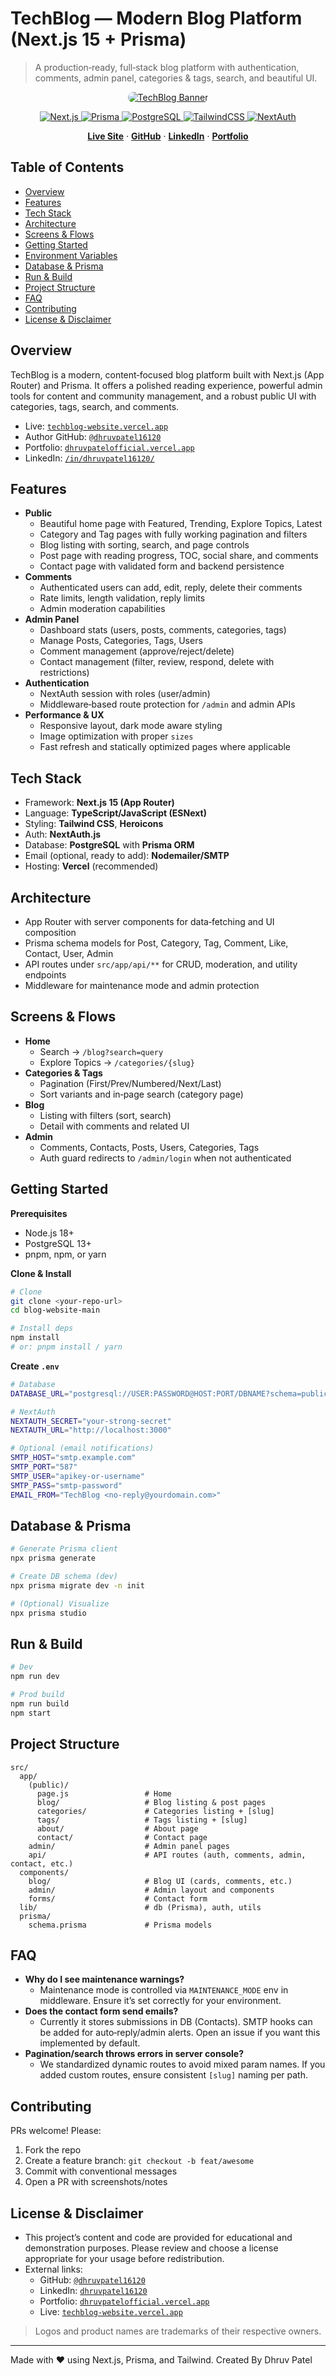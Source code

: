 # TechBlog — Modern Blog Platform (Next.js 15 + Prisma)

> A production‑ready, full‑stack blog platform with authentication, comments, admin panel, categories & tags, search, and beautiful UI.

<p align="center">
  <a href="https://techblog-website.vercel.app/" target="_blank" rel="noopener noreferrer">
    <img alt="TechBlog Banner" src="https://images.unsplash.com/photo-1519332950545-b0a34f7fb7e0?q=80&w=1400&auto=format&fit=crop" style="max-width: 100%; border-radius: 12px;"/>
  </a>
</p>

<p align="center">
  <a href="https://nextjs.org/" target="_blank" rel="noopener noreferrer">
    <img src="https://img.shields.io/badge/Next.js-15-black?logo=next.js" alt="Next.js"/>
  </a>
  <a href="https://www.prisma.io/" target="_blank" rel="noopener noreferrer">
    <img src="https://img.shields.io/badge/Prisma-ORM-2D3748?logo=prisma" alt="Prisma"/>
  </a>
  <a href="https://www.postgresql.org/" target="_blank" rel="noopener noreferrer">
    <img src="https://img.shields.io/badge/PostgreSQL-DB-336791?logo=postgresql&logoColor=white" alt="PostgreSQL"/>
  </a>
  <a href="https://tailwindcss.com/" target="_blank" rel="noopener noreferrer">
    <img src="https://img.shields.io/badge/TailwindCSS-3-38B2AC?logo=tailwindcss&logoColor=white" alt="TailwindCSS"/>
  </a>
  <a href="https://authjs.dev/" target="_blank" rel="noopener noreferrer">
    <img src="https://img.shields.io/badge/NextAuth.js-Auth-000000?logo=auth0&logoColor=white" alt="NextAuth"/>
  </a>
</p>

<p align="center">
  <a href="https://techblog-website.vercel.app/" target="_blank" rel="noopener noreferrer"><b>Live Site</b></a> ·
  <a href="https://github.com/dhruvpatel16120" target="_blank" rel="noopener noreferrer"><b>GitHub</b></a> ·
  <a href="https://www.linkedin.com/in/dhruvpatel16120/" target="_blank" rel="noopener noreferrer"><b>LinkedIn</b></a> ·
  <a href="https://dhruvpatelofficial.vercel.app/" target="_blank" rel="noopener noreferrer"><b>Portfolio</b></a>
</p>


## Table of Contents
- [Overview](#overview)
- [Features](#features)
- [Tech Stack](#tech-stack)
- [Architecture](#architecture)
- [Screens & Flows](#screens--flows)
- [Getting Started](#getting-started)
- [Environment Variables](#environment-variables)
- [Database & Prisma](#database--prisma)
- [Run & Build](#run--build)
- [Project Structure](#project-structure)
- [FAQ](#faq)
- [Contributing](#contributing)
- [License & Disclaimer](#license--disclaimer)


## Overview
TechBlog is a modern, content‑focused blog platform built with Next.js (App Router) and Prisma. It offers a polished reading experience, powerful admin tools for content and community management, and a robust public UI with categories, tags, search, and comments.

- Live: [`techblog-website.vercel.app`](https://techblog-website.vercel.app/)
- Author GitHub: [`@dhruvpatel16120`](https://github.com/dhruvpatel16120)
- Portfolio: [`dhruvpatelofficial.vercel.app`](https://dhruvpatelofficial.vercel.app/)
- LinkedIn: [`/in/dhruvpatel16120/`](https://www.linkedin.com/in/dhruvpatel16120/)


## Features
- **Public**
  - Beautiful home page with Featured, Trending, Explore Topics, Latest
  - Category and Tag pages with fully working pagination and filters
  - Blog listing with sorting, search, and page controls
  - Post page with reading progress, TOC, social share, and comments
  - Contact page with validated form and backend persistence
- **Comments**
  - Authenticated users can add, edit, reply, delete their comments
  - Rate limits, length validation, reply limits
  - Admin moderation capabilities
- **Admin Panel**
  - Dashboard stats (users, posts, comments, categories, tags)
  - Manage Posts, Categories, Tags, Users
  - Comment management (approve/reject/delete)
  - Contact management (filter, review, respond, delete with restrictions)
- **Authentication**
  - NextAuth session with roles (user/admin)
  - Middleware‑based route protection for `/admin` and admin APIs
- **Performance & UX**
  - Responsive layout, dark mode aware styling
  - Image optimization with proper `sizes`
  - Fast refresh and statically optimized pages where applicable


## Tech Stack
- Framework: **Next.js 15 (App Router)**
- Language: **TypeScript/JavaScript (ESNext)**
- Styling: **Tailwind CSS**, **Heroicons**
- Auth: **NextAuth.js**
- Database: **PostgreSQL** with **Prisma ORM**
- Email (optional, ready to add): **Nodemailer/SMTP**
- Hosting: **Vercel** (recommended)


## Architecture
- App Router with server components for data‑fetching and UI composition
- Prisma schema models for Post, Category, Tag, Comment, Like, Contact, User, Admin
- API routes under `src/app/api/**` for CRUD, moderation, and utility endpoints
- Middleware for maintenance mode and admin protection


## Screens & Flows
- **Home**
  - Search → `/blog?search=query`
  - Explore Topics → `/categories/{slug}`
- **Categories & Tags**
  - Pagination (First/Prev/Numbered/Next/Last)
  - Sort variants and in‑page search (category page)
- **Blog**
  - Listing with filters (sort, search)
  - Detail with comments and related UI
- **Admin**
  - Comments, Contacts, Posts, Users, Categories, Tags
  - Auth guard redirects to `/admin/login` when not authenticated


## Getting Started
**Prerequisites**
- Node.js 18+
- PostgreSQL 13+
- pnpm, npm, or yarn

**Clone & Install**
```bash
# Clone
git clone <your-repo-url>
cd blog-website-main

# Install deps
npm install
# or: pnpm install / yarn
```

**Create `.env`**
```bash
# Database
DATABASE_URL="postgresql://USER:PASSWORD@HOST:PORT/DBNAME?schema=public"

# NextAuth
NEXTAUTH_SECRET="your-strong-secret"
NEXTAUTH_URL="http://localhost:3000"

# Optional (email notifications)
SMTP_HOST="smtp.example.com"
SMTP_PORT="587"
SMTP_USER="apikey-or-username"
SMTP_PASS="smtp-password"
EMAIL_FROM="TechBlog <no-reply@yourdomain.com>"
```


## Database & Prisma
```bash
# Generate Prisma client
npx prisma generate

# Create DB schema (dev)
npx prisma migrate dev -n init

# (Optional) Visualize
npx prisma studio
```


## Run & Build
```bash
# Dev
npm run dev

# Prod build
npm run build
npm start
```


## Project Structure
```
src/
  app/
    (public)/
      page.js                 # Home
      blog/                   # Blog listing & post pages
      categories/             # Categories listing + [slug]
      tags/                   # Tags listing + [slug]
      about/                  # About page
      contact/                # Contact page
    admin/                    # Admin panel pages
    api/                      # API routes (auth, comments, admin, contact, etc.)
  components/
    blog/                     # Blog UI (cards, comments, etc.)
    admin/                    # Admin layout and components
    forms/                    # Contact form
  lib/                        # db (Prisma), auth, utils
  prisma/
    schema.prisma             # Prisma models
```


## FAQ
- **Why do I see maintenance warnings?**
  - Maintenance mode is controlled via `MAINTENANCE_MODE` env in middleware. Ensure it’s set correctly for your environment.
- **Does the contact form send emails?**
  - Currently it stores submissions in DB (Contacts). SMTP hooks can be added for auto‑reply/admin alerts. Open an issue if you want this implemented by default.
- **Pagination/search throws errors in server console?**
  - We standardized dynamic routes to avoid mixed param names. If you added custom routes, ensure consistent `[slug]` naming per path.


## Contributing
PRs welcome! Please:
1. Fork the repo
2. Create a feature branch: `git checkout -b feat/awesome`
3. Commit with conventional messages
4. Open a PR with screenshots/notes


## License & Disclaimer
- This project’s content and code are provided for educational and demonstration purposes. Please review and choose a license appropriate for your usage before redistribution.
- External links:
  - GitHub: [`@dhruvpatel16120`](https://github.com/dhruvpatel16120)
  - LinkedIn: [`dhruvpatel16120`](https://www.linkedin.com/in/dhruvpatel16120/)
  - Portfolio: [`dhruvpatelofficial.vercel.app`](https://dhruvpatelofficial.vercel.app/)
  - Live: [`techblog-website.vercel.app`](https://techblog-website.vercel.app/)

> Logos and product names are trademarks of their respective owners.

---

Made with ❤️ using Next.js, Prisma, and Tailwind.
Created By Dhruv Patel  